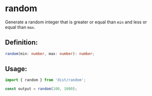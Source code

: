 # random

Generate a random integer that is greater or equal than `min` and less or equal than `max`.

## Definition:
```typescript
random(min: number, max: number): number;
```

## Usage:
```javascript
import { random } from 'dist/random';

const output = random(100, 1000);
```
